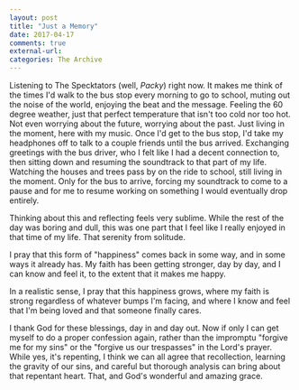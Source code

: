 ```yaml
---
layout: post
title: "Just a Memory"
date: 2017-04-17
comments: true
external-url:
categories: The Archive
---
```


Listening to The Specktators (well, *Packy*) right now. It makes me think of the times I'd walk to the bus stop every morning to go to school, muting out the noise of the world, enjoying the beat and the message. Feeling the 60 degree weather, just that perfect temperature that isn't too cold nor too hot. Not even worrying about the future, worrying about the past. Just living in the moment, here with my music. Once I'd get to the bus stop, I'd take my headphones off to talk to a couple friends until the bus arrived. Exchanging greetings with the bus driver, who I felt like I had a decent connection to, then sitting down and resuming the soundtrack to that part of my life. Watching the houses and trees pass by on the ride to school, still living in the moment. Only for the bus to arrive, forcing my soundtrack to come to a pause and for me to resume working on something I would eventually drop entirely.

Thinking about this and reflecting feels very sublime. While the rest of the day was boring and dull, this was one part that I feel like I really enjoyed in that time of my life. That serenity from solitude.

I pray that this form of "happiness" comes back in some way, and in some ways it already has. My faith has been getting stronger, day by day, and I can know and feel it, to the extent that it makes me happy.

In a realistic sense, I pray that this happiness grows, where my faith is strong regardless of whatever bumps I'm facing, and where I know and feel that I'm being loved and that someone finally cares.

I thank God for these blessings, day in and day out. Now if only I can get myself to do a proper confession again, rather than the impromptu "forgive me for my sins" or the "forgive us our trespasses" in the Lord's prayer. While yes, it's repenting, I think we can all agree that recollection, learning the gravity of our sins, and careful but thorough analysis can bring about that repentant heart. That, and God's wonderful and amazing grace.
